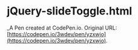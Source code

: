 # jQuery-slideToggle.html
 _A Pen created at CodePen.io. Original URL: [https://codepen.io/3wdev/pen/yzxwjo](https://codepen.io/3wdev/pen/yzxwjo).

 
